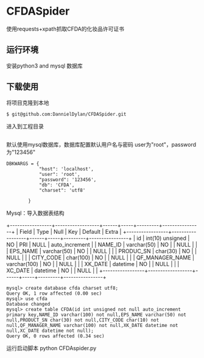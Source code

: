 # CFDASpider
使用requests+xpath抓取CFDA的化妆品许可证书
## 运行环境
安装python3 and mysql 数据库

## 下载使用
将项目克隆到本地

```
$ git@github.com:DannielDylan/CFDASpider.git
```

进入到工程目录

``` cd CFDA
```
默认使用mysql数据库，数据库配置默认用户名与密码
user为"root"，password为"123456"
```
DBKWARGS = {
            "host": 'localhost',
            "user": 'root',
            "password": '123456',
            "db": 'CFDA',
            "charset": 'utf8'

        }
```
Mysql：导入数据表结构

+-----------------+------------------+------+-----+---------+----------------+
| Field           | Type             | Null | Key | Default | Extra          |
+-----------------+------------------+------+-----+---------+----------------+
| id              | int(10) unsigned | NO   | PRI | NULL    | auto_increment |
| NAME_ID         | varchar(50)      | NO   |     | NULL    |                |
| EPS_NAME        | varchar(50)      | NO   |     | NULL    |                |
| PRODUC_SN       | char(30)         | NO   |     | NULL    |                |
| CITY_CODE       | char(100)        | NO   |     | NULL    |                |
| QF_MANAGER_NAME | varchar(100)     | NO   |     | NULL    |                |
| XK_DATE         | datetime         | NO   |     | NULL    |                |
| XC_DATE         | datetime         | NO   |     | NULL    |                |
+-----------------+------------------+------+-----+---------+----------------+
```
mysql> create database cfda charset utf8;
Query OK, 1 row affected (0.00 sec)
mysql> use cfda
Database changed
mysql> create table CFDA(id int unsigned not null auto_increment primary key,NAME_ID varchar(100) not null,EPS_NAME varchar(50) not null,PRODUCT_SN char(30) not null,CITY_CODE char(10) not null,QF_MANAGER_NAME varchar(100) not null,XK_DATE datetime not null,XC_DATE datetime not null);
Query OK, 0 rows affected (0.34 sec)

```

运行启动脚本 python CFDAspider.py

``` $ python CFDA_DEMO.py
```
